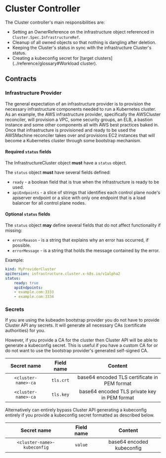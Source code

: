 # Cluster Controller

The Cluster controller's main responsibilities are:

* Setting an OwnerReference on the infrastructure object referenced in `Cluster.Spec.InfrastructureRef`.
* Cleanup of all owned objects so that nothing is dangling after deletion.
* Keeping the Cluster's status in sync with the infrastructure Cluster's status.
* Creating a kubeconfig secret for [target clusters](../reference/glossary#Workload cluster).

## Contracts

### Infrastructure Provider

The general expectation of an infrastructure provider is to provision the necessary infrastructure components needed to
run a Kubernetes cluster. As an example, the AWS infrastructure provider, specifically the AWSCluster reconciler, will
provision a VPC, some security groups, an ELB, a bastion instance and some other components all with AWS best practices
baked in. Once that infrastructure is provisioned and ready to be used the AWSMachine reconciler takes over and
provisions EC2 instances that will become a Kubernetes cluster through some bootstrap mechanism.

#### Required `status` fields

The InfrastructureCluster object **must** have a `status` object.

The `status` object **must** have several fields defined:

* `ready` - a boolean field that is true when the infrastructure is ready to be used.
* `apiEndpoints` - a slice of strings that identifies each control plane node's apiserver endpoint or a slice with only
one endpoint that is a load balancer for all control plane nodes.

#### Optional `status` fields

The `status` object **may** define several fields that do not affect functionality if missing:

* `errorReason` - is a string that explains why an error has occurred, if possible.
* `errorMessage` - is a string that holds the message contained by the error.

Example:
```yaml
kind: MyProviderCluster
apiVersion: infrastructure.cluster.x-k8s.io/v1alpha2
status:
    ready: true
    apiEndpoints:
    - example.com:3333
    - example.com:3334
```

### Secrets

If you are using the kubeadm bootstrap provider you do not have to provide Cluster API any secrets. It will generate
all necessary CAs (certificate authorities) for you.

However, if you provide a CA for the cluster then Cluster API will be able to generate a kubeconfig secret.
This is useful if you have a custom CA for or do not want to use the bootstrap provider's generated self-signed CA.

| Secret name | Field name | Content |
|:---:|:---:|:---:|
|`<cluster-name>-ca`|`tls.crt`|base64 encoded TLS certificate in PEM format|
|`<cluster-name>-ca`|`tls.key`|base64 encoded TLS private key in PEM format|

Alternatively can entirely bypass Cluster API generating a kubeconfig entirely if you provide a kubeconfig secret
formatted as described below.

| Secret name | Field name | Content |
|:---:|:---:|:---:|
|`<cluster-name>-kubeconfig`|`value`|base64 encoded kubeconfig|
